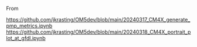 From 

https://github.com/jkrasting/OM5dev/blob/main/20240317_CM4X_generate_pmp_metrics.ipynb
https://github.com/jkrasting/OM5dev/blob/main/20240318_CM4X_portrait_plot_at_gfdl.ipynb

